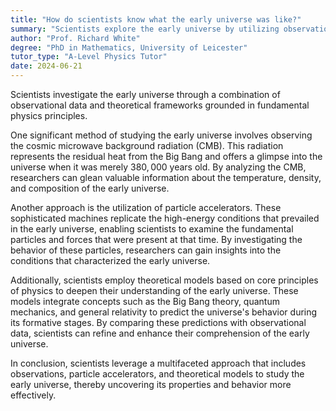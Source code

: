 ```yaml
---
title: "How do scientists know what the early universe was like?"
summary: "Scientists explore the early universe by utilizing observations and theoretical frameworks grounded in fundamental physics principles to enhance understanding of its formation and evolution."
author: "Prof. Richard White"
degree: "PhD in Mathematics, University of Leicester"
tutor_type: "A-Level Physics Tutor"
date: 2024-06-21
---
```


Scientists investigate the early universe through a combination of observational data and theoretical frameworks grounded in fundamental physics principles.

One significant method of studying the early universe involves observing the cosmic microwave background radiation (CMB). This radiation represents the residual heat from the Big Bang and offers a glimpse into the universe when it was merely $380,000$ years old. By analyzing the CMB, researchers can glean valuable information about the temperature, density, and composition of the early universe.

Another approach is the utilization of particle accelerators. These sophisticated machines replicate the high-energy conditions that prevailed in the early universe, enabling scientists to examine the fundamental particles and forces that were present at that time. By investigating the behavior of these particles, researchers can gain insights into the conditions that characterized the early universe.

Additionally, scientists employ theoretical models based on core principles of physics to deepen their understanding of the early universe. These models integrate concepts such as the Big Bang theory, quantum mechanics, and general relativity to predict the universe's behavior during its formative stages. By comparing these predictions with observational data, scientists can refine and enhance their comprehension of the early universe.

In conclusion, scientists leverage a multifaceted approach that includes observations, particle accelerators, and theoretical models to study the early universe, thereby uncovering its properties and behavior more effectively.
    